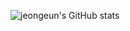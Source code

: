 ![jeongeun's GitHub stats](https://github-readme-stats.vercel.app/api?username=jeongeun&show_icons=true&theme=radical)

